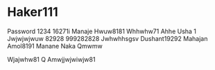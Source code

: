 # Haker111
Password 
1234
16271i
Manaje
Hwuw8181
Whhwhw71
Ahhe
Usha 1
Jwjwjwjwuw
82928
999282828
Jwhwhhsgsv
Dushant19292
Mahajan
Amol8191
Manane
Naka
Qmwmw

Wjajwhw81
Q
Amwjjwjwiwjw81
